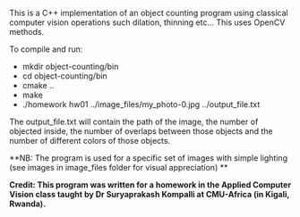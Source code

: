 This is a C++ implementation of an object counting program using classical computer vision operations such dilation, thinning etc... This uses OpenCV methods. 

To compile and run:

- mkdir object-counting/bin
- cd  object-counting/bin
- cmake ..
- make
- ./homework hw01 ../image_files/my_photo-0.jpg ../output_file.txt

The output_file.txt will contain the path of the image, the number of objected inside, the number of overlaps between those objects and the number of different colors of those objects.

**NB: The program is used for a specific set of images with simple lighting (see images in image_files folder for visual appreciation) ** 

**Credit: This program was written for a homework in the Applied Computer Vision class taught by Dr Suryaprakash Kompalli at CMU-Africa (in Kigali, Rwanda).**
